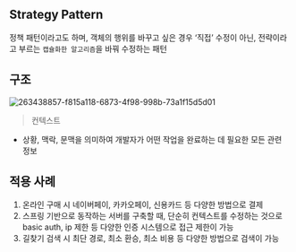 ## Strategy Pattern

정책 패턴이라고도 하며, 객체의 행위를 바꾸고 싶은 경우 ‘직접’ 수정이 아닌, 전략이라고 부르는 `캡슐화한 알고리즘`을 바꿔 수정하는 패턴

## 구조

![263438857-f815a118-6873-4f98-998b-73a1f15d5d01](https://github.com/ssafy22-cs-study/cs_study/assets/65950056/f7a3d705-df36-47bb-806c-5f754d85260b)

> 컨텍스트
> 
- 상황, 맥락, 문맥을 의미하여 개발자가 어떤 작업을 완료하는 데 필요한 모든 관련 정보

## 적용 사례

1. 온라인 구매 시 네이버페이, 카카오페이, 신용카드 등 다양한 방법으로 결제
2. 스프링 기반으로 동작하는 서버를 구축할 때, 단순히 컨텍스트를 수정하는 것으로 basic auth, ip 제한 등 다양한 인증 시스템으로 접근 제한이 가능
3. 길찾기 검색 시 최단 경로, 최소 환승, 최소 비용 등 다양한 방법으로 검색이 가능
